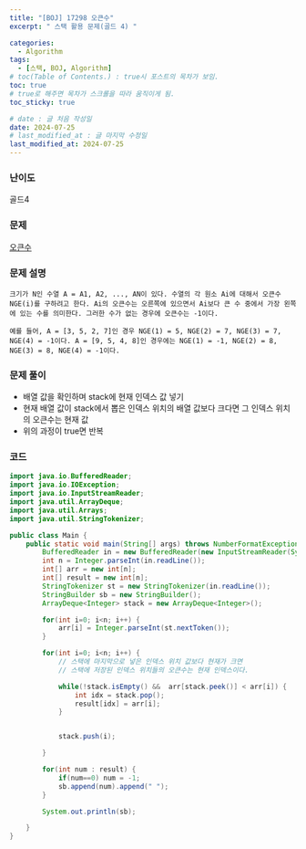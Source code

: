 ```yaml
---
title: "[BOJ] 17298 오큰수"
excerpt: " 스택 활용 문제(골드 4) "

categories:
  - Algorithm
tags:
  - [스택, BOJ, Algorithm]
# toc(Table of Contents.) : true시 포스트의 목차가 보임.
toc: true
# true로 해주면 목차가 스크롤을 따라 움직이게 됨.
toc_sticky: true

# date : 글 처음 작성일
date: 2024-07-25
# last_modified_at : 글 마지막 수정일
last_modified_at: 2024-07-25
---
```


### 난이도

골드4

### 문제

[오큰수](https://www.acmicpc.net/problem/17298)

### 문제 설명

    크기가 N인 수열 A = A1, A2, ..., AN이 있다. 수열의 각 원소 Ai에 대해서 오큰수 NGE(i)를 구하려고 한다. Ai의 오큰수는 오른쪽에 있으면서 Ai보다 큰 수 중에서 가장 왼쪽에 있는 수를 의미한다. 그러한 수가 없는 경우에 오큰수는 -1이다.

    예를 들어, A = [3, 5, 2, 7]인 경우 NGE(1) = 5, NGE(2) = 7, NGE(3) = 7, NGE(4) = -1이다. A = [9, 5, 4, 8]인 경우에는 NGE(1) = -1, NGE(2) = 8, NGE(3) = 8, NGE(4) = -1이다.

### 문제 풀이

- 배열 값을 확인하며 stack에 현재 인덱스 값 넣기
- 현재 배열 값이 stack에서 뽑은 인덱스 위치의 배열 값보다 크다면 그 인덱스 위치의 오큰수는 현재 값
- 위의 과정이 true면 반복

### 코드

```java
import java.io.BufferedReader;
import java.io.IOException;
import java.io.InputStreamReader;
import java.util.ArrayDeque;
import java.util.Arrays;
import java.util.StringTokenizer;

public class Main {
	public static void main(String[] args) throws NumberFormatException, IOException {
		BufferedReader in = new BufferedReader(new InputStreamReader(System.in));
		int n = Integer.parseInt(in.readLine());
		int[] arr = new int[n];
		int[] result = new int[n];
		StringTokenizer st = new StringTokenizer(in.readLine());
		StringBuilder sb = new StringBuilder();
		ArrayDeque<Integer> stack = new ArrayDeque<Integer>();

		for(int i=0; i<n; i++) {
			arr[i] = Integer.parseInt(st.nextToken());
		}

		for(int i=0; i<n; i++) {
			// 스택에 마지막으로 넣은 인덱스 위치 값보다 현재가 크면
			// 스택에 저장된 인덱스 위치들의 오큰수는 현재 인덱스이다.

			while(!stack.isEmpty() &&  arr[stack.peek()] < arr[i]) {
				int idx = stack.pop();
				result[idx] = arr[i];
			}


			stack.push(i);

		}

		for(int num : result) {
			if(num==0) num = -1;
			sb.append(num).append(" ");
		}

		System.out.println(sb);

	}
}

```
